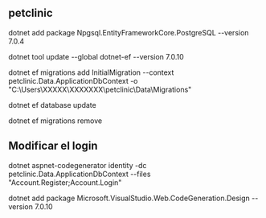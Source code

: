 ## petclinic

dotnet add package Npgsql.EntityFrameworkCore.PostgreSQL --version 7.0.4

dotnet tool update --global dotnet-ef --version 7.0.10

dotnet ef migrations add InitialMigration --context petclinic.Data.ApplicationDbContext -o "C:\Users\XXXXX\XXXXXXX\petclinic\Data\Migrations"

dotnet ef database update

dotnet ef migrations remove

## Modificar el login

dotnet aspnet-codegenerator identity -dc petclinic.Data.ApplicationDbContext --files "Account.Register;Account.Login"

dotnet add package Microsoft.VisualStudio.Web.CodeGeneration.Design --version 7.0.10